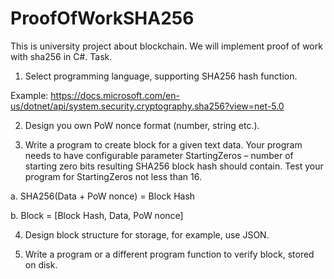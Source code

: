 # ProofOfWorkSHA256
This is university project about blockchain. We will implement proof of work with sha256 in C#.
Task.

1. Select programming language, supporting SHA256 hash function.

Example: https://docs.microsoft.com/en-us/dotnet/api/system.security.cryptography.sha256?view=net-5.0

2. Design you own PoW nonce format (number, string etc.).

3. Write a program to create block for a given text data. Your program needs to have configurable parameter StartingZeros – number of starting zero bits resulting SHA256 block hash should contain. Test your program for StartingZeros not less than 16.

a. SHA256(Data + PoW nonce) = Block Hash

b. Block = [Block Hash, Data, PoW nonce]

4. Design block structure for storage, for example, use JSON.

5. Write a program or a different program function to verify block, stored on disk.

